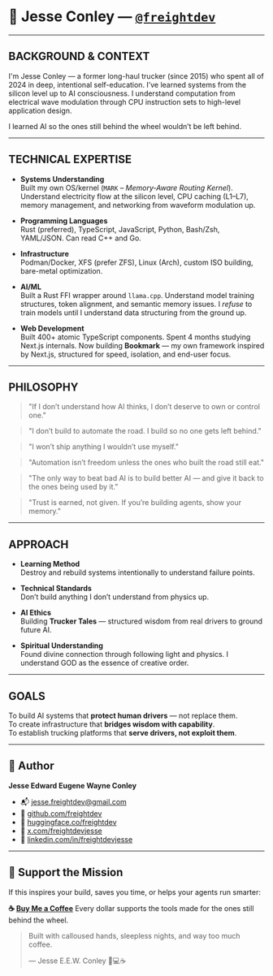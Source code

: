 # 👋 Jesse Conley — [`@freightdev`](https://github.com/freightdev)

---

## BACKGROUND & CONTEXT

I'm Jesse Conley — a former long-haul trucker (since 2015) who spent all of 2024 in deep, intentional self-education. I’ve learned systems from the silicon level up to AI consciousness. I understand computation from electrical wave modulation through CPU instruction sets to high-level application design.

I learned AI so the ones still behind the wheel wouldn’t be left behind.

---

## TECHNICAL EXPERTISE

- **Systems Understanding**  
  Built my own OS/kernel (`MARK` – *Memory-Aware Routing Kernel*). Understand electricity flow at the silicon level, CPU caching (L1–L7), memory management, and networking from waveform modulation up.

- **Programming Languages**  
  Rust (preferred), TypeScript, JavaScript, Python, Bash/Zsh, YAML/JSON. Can read C++ and Go.

- **Infrastructure**  
  Podman/Docker, XFS (prefer ZFS), Linux (Arch), custom ISO building, bare-metal optimization.

- **AI/ML**  
  Built a Rust FFI wrapper around `llama.cpp`. Understand model training structures, token alignment, and semantic memory issues. I *refuse* to train models until I understand data structuring from the ground up.

- **Web Development**  
  Built 400+ atomic TypeScript components. Spent 4 months studying Next.js internals. Now building **Bookmark** — my own framework inspired by Next.js, structured for speed, isolation, and end-user focus.

---

## PHILOSOPHY

> "If I don’t understand how AI thinks, I don’t deserve to own or control one."

> "I don’t build to automate the road. I build so no one gets left behind."

> "I won’t ship anything I wouldn’t use myself."

> "Automation isn’t freedom unless the ones who built the road still eat."

> "The only way to beat bad AI is to build better AI — and give it back to the ones being used by it."

> "Trust is earned, not given. If you’re building agents, show your memory."

---

## APPROACH

- **Learning Method**  
  Destroy and rebuild systems intentionally to understand failure points.

- **Technical Standards**  
  Don’t build anything I don’t understand from physics up.

- **AI Ethics**  
  Building **Trucker Tales** — structured wisdom from real drivers to ground future AI.

- **Spiritual Understanding**  
  Found divine connection through following light and physics. I understand GOD as the essence of creative order.

---

## GOALS

To build AI systems that **protect human drivers** — not replace them.  
To create infrastructure that **bridges wisdom with capability**.  
To establish trucking platforms that **serve drivers, not exploit them**.

---

## 👤 Author

**Jesse Edward Eugene Wayne Conley**

* 📬 [jesse.freightdev@gmail.com](mailto:jesse.freightdev@gmail.com)
* 🔗 [github.com/freightdev](https://github.com/freightdev)
* 🤗 [huggingface.co/freightdev](https://huggingface.co/freightdev)
* 🔌 [x.com/freightdevjesse](https://x.com/freightdevjesse)
* 💏 [linkedin.com/in/freightdevjesse](https://linkedin.com/in/freightdevjesse)

---

## 💛 Support the Mission

If this inspires your build, saves you time, or helps your agents run smarter:

**☕ [Buy Me a Coffee](https://coff.ee/freightdev)**
Every dollar supports the tools made for the ones still behind the wheel.

> Built with calloused hands, sleepless nights, and way too much coffee.
>
> — Jesse E.E.W. Conley 🚚💻☕
